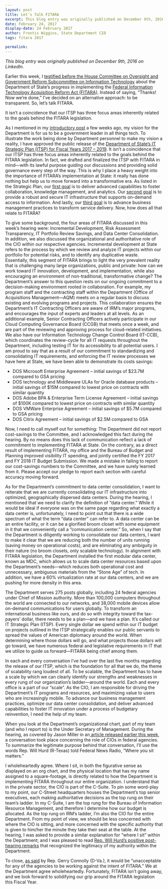 ```yaml
---
layout: post
title: Let's Talk FITARA
excerpt: This blog entry was originally published on December 9th, 2016 on LinkedIn. Earlier this week, I testified before the House Committee on Oversight and Government Reform Subcommittee on Information Technology about the Department of State’s progress in implementing the Federal Information Technology Acquisition Reform Act (FITARA).
date: February 24, 2017
display-date: 24 February 2017
author: Frontis Wiggins, State Department CIO
tags: fitara 2017

permalink: 
---
```

_This blog entry was originally published on December 9th, 2016 on LinkedIn._

Earlier this week, I [testified before the House Committee on Oversight and Government Reform Subcommittee on Information Technology](http://oversight.house.gov/hearing/federal-information-technology-acquisition-reform-act-fitara-scorecard-3-0-measuring-agencies-implementation/) about the Department of State’s progress in implementing the [Federal Information Technology Acquisition Reform Act (FITARA)](http://www.congress.gov/bill/113th-congress/house-bill/1232?q=%7B%22search%22%3A%5B%22Federal+Information+Technology%22%5D%7D&r=19). Instead of saying, “Thanks! Now we’re done,” I’ve decided on an alternative approach: to be transparent. So, let’s talk FITARA.

It isn’t a coincidence that our ITSP has three focus areas inherently related to the goals behind the FITARA legislation.

As I mentioned in my [introductory post](http://www.linkedin.com/pulse/your-mark-get-set-cio-frontis-wiggins?trk=pulse_spock-articles) a few weeks ago,
my vision for the Department is for us to be a government leader in all things tech. To illustrate the work being done by
Department personnel to make my vision a reality, I have approved the public release of the [Department of State’s IT Strategic Plan (ITSP) for Fiscal Years 2017 – 2019](http://www.state.gov/m/irm/itplan/index.htm).
It isn’t a coincidence that our ITSP has three focus areas inherently related to the goals behind the FITARA legislation. In fact, we drafted and finalized the ITSP with FITARA in mind—with its lawful purpose guiding our discussions and providing solid governance every step of the way. This is why I place a heavy weight into the importance of FITARA’s implementation at State:
it really has done nothing but help us to move forward into a transformative era. As listed in the Strategic Plan, our [first goal](http://www.state.gov/m/irm/itplan/264054.htm#innovation) is to deliver advanced capabilities to foster collaboration, knowledge management, and analytics. Our [second goal](http://www.state.gov/m/irm/itplan/264054.htm#infrastructure) is to provide a robust and secure IT infrastructure that supports on-demand access to information. And lastly, our [third goal](http://www.state.gov/m/irm/itplan/264054.htm#management) is to advance business management practices to transform service delivery. Now, how does all that relate to FITARA?

To give some background, the four areas of FITARA discussed in this week’s hearing were: Incremental Development, Risk Assessment Transparency, IT Portfolio Review Savings, and Data Center Consolidation. In addition, we also discussed the organizational and authoritative role of the CIO within our respective agencies. Incremental development at State refers to the process by which we review and analyze IT projects within our portfolio for potential risks, and to identify any duplicative waste.  Essentially, this segment of FITARA brings to light the very prevalent reality that is challenging many large organizations, public and private: how can we work toward IT innovation, development, and implementation, while also encouraging an environment of non-traditional, transformative change? The Department’s answer to this question rests on our ongoing commitment to a decision-making environment rooted in collaboration. For example, my program staff and the contracting staff within the Department (Office of Acquisitions Management—AQM) meets on a regular basis to discuss existing and evolving programs and projects. This collaboration ensures the Department’s IT Contracting Officers are aware of IRM’s major programs, and encourages the input of experts and leaders at all levels. As an additional example, Senior Contracting Officers actively participate in our Cloud Computing Governance Board (CCGB) that meets once a week, and are part of the reviewing and approving process for cloud-related initiatives. We also have our Information Technology Change Control Board (IT-CCB), which coordinates the review-cycle for all IT requests throughout the Department, including testing IT for its accessibility to all potential users. I am proud to say that as a result of our commitment to standardizing and consolidating IT requirements, and enforcing the IT review processes we have here at State, we have been able to demonstrate its costs savings:

* DOS Microsoft Enterprise Agreement – initial savings of $23.7M compared to GSA pricing
* DOS technology and Middleware ULAs for Oracle database products – initial savings of $15M compared to lowest price on contracts with similar quantity
* DOS Adobe BPA & Enterprise Term License Agreement – initial savings of $100K compared to lowest price on contracts with similar quantity
* DOS VMWare Enterprise Agreement – initial savings of $5.7M compared to GSA pricing
* DOS Citrix Agreement – initial savings of $2.5M compared to GSA

Now, I need to call myself out for something: The Department did not report cost-savings to the Committee, and I acknowledged this fact during the hearing. By no means does this lack of communication reflect a lack of commitment to implementing FITARA at State. On the contrary, as a direct result of implementing FITARA, my office and the Bureau of Budget and Planning improved visibility IT spending, and jointly certified the FY 2017 and FY 2018 IT Budget Submission. We made a mistake in failing to report our cost-savings numbers to the Committee, and we have surely learned from it. Please accept our pledge to report each section with careful accuracy moving forward.

As for the Department’s commitment to data center consolidation, I want to reiterate that we are currently consolidating our IT infrastructure into optimized, geographically dispersed data centers. During the hearing, I mentioned that we need to clarify the definition of “data center.” While it would be ideal if everyone was on the same page regarding what exactly a data center is, unfortunately, I need to point out that there is a wide spectrum of what the term “data center” can refer to. A data center can be an entire facility, or it can be a glorified broom closet with some equipment in it that we conveniently call a “communication center.” So, when I say that the Department is diligently working to consolidate our data centers, I want to make it clear that we are reducing both the number of units running (saving money on operational costs), and are eliminating any ambiguity in their nature (no broom closets, only scalable technology). In alignment with FITARA legislation, the Department installed the first modular data center, known as MDC, which allows us to scale data center resources based upon the Department’s needs—which reduces both operational cost and unnecessary, ambiguous materials from the “Stone Age” of tech. In addition, we have a 60% virtualization rate at our data centers, and we are pushing for more density in this area.

The Department serves 275 posts globally, including 24 federal agencies under Chief of Mission authority. More than 100,000 computers throughout the world are connected to our networks, and 38,000 mobile devices allow on-demand communications for users globally. To transform an international business like ours, and do so with integrity toward the tax-payers’ dollar, there needs to be a plan—and we have a plan. It’s called our IT Strategic Plan (ITSP). Every single dollar we spend within our IT budget on projects outlined in the ITSP strategically enables our public servants to spread the values of American diplomacy around the world. When determining where those dollars will go, and what projects those dollars will go toward, we have numerous federal and legislative requirements in IT that we utilize to guide us forward—FITARA being chief among them.

In each and every conversation I’ve had over the last five months regarding the release of our ITSP, which is the foundation for all that we do, the theme of scalability rang loudest of all. To be scalable, the Department has to have a scale by which we can clearly identify our strengths and weaknesses in every rung of our organization’s ladder—around the world. Each and every office is a part of our “scale”. As the CIO, I am responsible for driving the Department’s IT programs and resources, and maximizing value to users who are increasingly mobile. To advance our business management practices, optimize our data center consolidation, and deliver advanced capabilities to foster IT innovation under a process of budgetary reinvention, I need the help of my team.

When you look at the Department’s organizational chart, part of my team (and who I report to) is the Under Secretary of Management. During the hearing, as covered by Jason Miller in an[ article released earlier this week](http://federalnewsradio.com/cio-news/2016/12/half-major-agencies-fall-short-correct-cio-reporting-structure/), a conversation took place concerning the role of CIOs in federal agencies. To summarize the legitimate purpose behind that conversation, I’ll use the words Rep. Will Hurd (R-Texas) told Federal News Radio, “Where you sit matters.”

I wholeheartedly agree. Where I sit, in both the figurative sense as displayed on an org chart, and the physical location that has my name assigned to a square-footage, is directly related to how the Department is implementing FITARA throughout our entire organization. I understand that in the private sector, the CIO is part of the C-Suite. To pin some word-play to my point, our C-Street headquarters houses the Department’s top senior executives, each making authoritative decisions as the top rung on their team’s ladder.  In my C-Suite, I am the top rung for the Bureau of Information Resource Management, and therefore I determine how our budget is allocated. As the top rung on IRM’s ladder, I’m also the CIO for the entire Department. From my point of view, we should be less concerned with where the CIO is sitting, and more concerned with the specific authority that is given to him/her the minute they take their seat at the table. At the hearing, I was asked to provide a similar explanation for “where I sit” within the Department; and I was pleased to read [Rep. Will Hurd’s positive post-hearing remarks](http://federalnewsradio.com/cio-news/2016/12/half-major-agencies-fall-short-correct-cio-reporting-structure/) that recognized the legitimacy of my authority within the Department.

To close, [as said](http://federalnewsradio.com/cio-news/2016/12/half-major-agencies-fall-short-correct-cio-reporting-structure/) by Rep. Gerry Connolly (D-Va.), it would be “unacceptable for any of the agencies to be working against the intent of FITARA.” We at the Department agree wholeheartedly. Fortunately, FITARA isn’t going away, and we look forward to solidifying our grip around the FITARA legislation this Fiscal Year.
